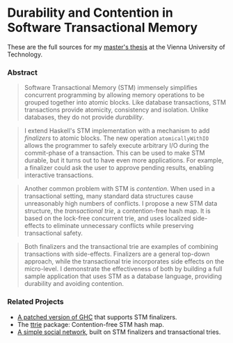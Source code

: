 # Durability and Contention in Software Transactional Memory

These are the full sources for my [master's thesis](thesis.pdf) at the Vienna University of Technology.

### Abstract

> Software Transactional Memory (STM) immensely simplifies concurrent programming by allowing memory operations to be grouped together into atomic blocks. Like database transactions, STM transactions provide atomicity, consistency and isolation. Unlike databases, they do not provide *durability*. 

> I extend Haskell's STM implementation with a mechanism to add *finalizers* to atomic blocks. The new operation ``atomicallyWithIO`` allows the programmer to safely execute arbitrary I/O during the commit-phase of a transaction. This can be used to make STM durable, but it turns out to have even more applications. For example, a finalizer could ask the user to approve pending results, enabling interactive transactions. 
 
> Another common problem with STM is *contention*. When used in a transactional setting, many standard data structures cause unreasonably high numbers of conflicts. I propose a new STM data structure, the *transactional trie*, a contention-free hash map.
It is based on the lock-free concurrent trie, and uses localized side-effects to eliminate unnecessary conflicts while preserving transactional safety. 
 
> Both finalizers and the transactional trie are examples of combining transactions with side-effects. Finalizers are a general top-down approach, while the transactional trie incorporates side effects on the micro-level. I demonstrate the effectiveness of both by building a full sample application that uses STM as a database language, providing durability and avoiding contention.

### Related Projects

* [A patched version of GHC](http://github.com/mcschroeder/ghc) that supports STM finalizers.
* The [ttrie](http://hackage.haskell.org/package/ttrie) package: Contention-free STM hash map.
* [A simple social network](http://github.com/mcschroeder/social-example), built on STM finalizers and transactional tries.
